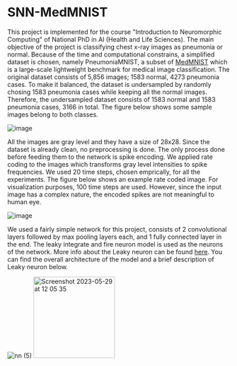 # SNN-MedMNIST
This project is implemented for the course "Introduction to Neuromorphic Computing" of National PhD in AI (Health and Life Sciences).
The main objective of the project is classifying chest x-ray images as pneumonia or normal. 
Because of the time and computational constrains, a simplified dataset is chosen, namely PneumoniaMNIST, a subset of [MedMNIST](https://medmnist.com/) which is a large-scale lightweight benchmark for medical image classification. 
The original dataset consists of 5,856 images; 1583 normal, 4273 pneumonia cases.
To make it balanced, the dataset is undersampled by randomly chosing 1583 pneumonia cases while keeping all the normal images.
Therefore, the undersampled dataset consists of 1583 normal and 1583 pneumonia cases, 3166 in total. 
The figure below shows some sample images belong to both classes.

![image](https://github.com/aksufatih/snn-medmnist/assets/49019174/91dda72f-11ac-4d43-92e4-df9c7a252b19)

All the images are gray level and they have a size of 28x28.
Since the dataset is already clean, no preprocessing is done. 
The only process done before feeding them to the network is spike encoding.
We applied rate coding to the images which transforms gray level intensities to spike frequencies. 
We used 20 time steps, chosen emprically, for all the experiments. 
The figure below shows an example rate coded image.
For visualization purposes, 100 time steps are used. 
However, since the input image has a complex nature, the encoded spikes are not meaningful to human eye.

![image](https://github.com/aksufatih/snn-medmnist/assets/49019174/6cd2e96b-1ea5-4ed4-868c-dc32eeac2337)

We used a fairly simple network for this project, consists of 2 convolutional layers followed by max pooling layers each, and 1 fully connected layer in the end. 
The leaky integrate and fire neuron model is used as the neurons of the network. 
More info about the Leaky neuron can be found [here](https://snntorch.readthedocs.io/en/latest/snn.neurons_leaky.html).
You can find the overall architecture of the model and a brief description of Leaky neuron below.

![nn (5)](https://github.com/aksufatih/snn-medmnist/assets/49019174/586234e7-3ffa-4ea9-ac58-b645d55e6ff3)
<img width="184" alt="Screenshot 2023-05-29 at 12 05 35" src="https://github.com/aksufatih/snn-medmnist/assets/49019174/82ce63c1-ae8c-40b1-a468-19c2379ffd0e">





